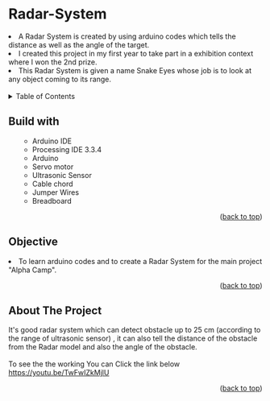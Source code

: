 # Radar-System
<li>A Radar System is created by using arduino codes which tells the distance as well as the angle of the target.</li>
<li>I created this project in my first year to take part in a exhibition context where I won the 2nd prize.</li>
<li>This Radar System is given a name Snake Eyes whose job is to look at any object coming to its range.
<br>
  <br>

<!-- TABLE OF CONTENTS -->

<details>
  <summary>Table of Contents</summary>
  <ol>
    <ul>
       <li><a href="#built-with">Built With</a></li>
      <li><a href="#Objective">Objective</a></li>
      <li><a href="#about-the-project">About The Project</a></li>
      </ul>
  </ol>
</details>

<!-- Built with -->
## Build with
<ol>
    <ul>
      <li>Arduino IDE</li>
       <li>Processing IDE 3.3.4</li>
      <li>Arduino </li>
       <li>Servo motor</li>
      <li> Ultrasonic Sensor </li>
       <li>Cable chord</li>
      <li>Jumper Wires</li>
      <li>Breadboard</li>
     <!-- <li><a href="https://www.javascript.com/">JavaScript</a></li> -->
      </ul>
  <p align="right">(<a href="#Radar-System">back to top</a>)</p>
  </ol>
  
## Objective
<li>To learn arduino codes and to create a Radar System for the main project "Alpha Camp".</li>
<p align="right">(<a href="#Radar-System ">back to top</a>)</p>


<!-- ABOUT THE PROJECT -->
## About The Project
It's good radar system which can detect obstacle up to 25 cm (according to the range of ultrasonic sensor) , it can also tell the distance of the obstacle from the Radar model and also the angle of the obstacle.
<br>
<br>
To see the the working You can Click the link below
<br>
https://youtu.be/TwFwIZkMjlU


<p align="right">(<a href="#Radar-System">back to top</a>)</p>





